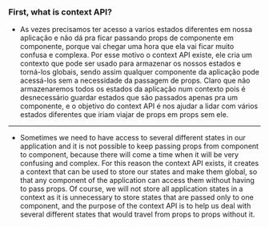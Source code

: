 ### First, what is context API?

- As vezes precisamos ter acesso a varios estados diferentes em nossa aplicação e não dá pra ficar passando props de componente em componente, porque vai chegar uma hora que ela vai ficar muito confusa e complexa. Por esse motivo o context API existe, ele cria um contexto que pode ser usado para armazenar os nossos estados e torná-los globais, sendo assim qualquer componente da aplicação pode acessá-los sem a necessidade da passagem de props. Claro que não armazenaremos todos os estados da aplicação num contexto pois é desnecessário guardar estados que são passados apenas pra um componente, e o objetivo do context API é nos ajudar a lidar com vários estados diferentes que iriam viajar de props em props sem ele.

---

- Sometimes we need to have access to several different states in our application and it is not possible to keep passing props from component to component, because there will come a time when it will be very confusing and complex. For this reason the context API exists, it creates a context that can be used to store our states and make them global, so that any component of the application can access them without having to pass props. Of course, we will not store all application states in a context as it is unnecessary to store states that are passed only to one component, and the purpose of the context API is to help us deal with several different states that would travel from props to props without it.